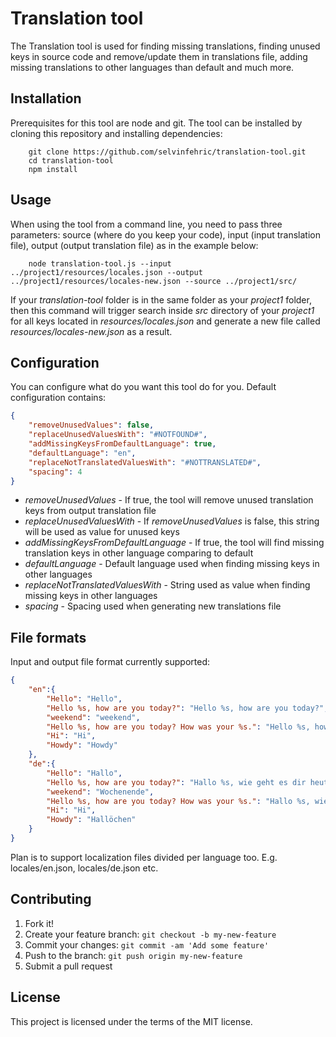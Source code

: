 # Translation tool

The Translation tool is used for finding missing translations, finding unused keys in source code and remove/update them in translations file, adding missing translations to other languages than default and much more.

## Installation

Prerequisites for this tool are node and git. The tool can be installed by cloning this repository and installing dependencies:
```
    git clone https://github.com/selvinfehric/translation-tool.git
    cd translation-tool
    npm install
```

## Usage

When using the tool from a command line, you need to pass three parameters: source (where do you keep your code), input (input translation file), output (output translation file) as in the example below:
```
    node translation-tool.js --input ../project1/resources/locales.json --output ../project1/resources/locales-new.json --source ../project1/src/
```

If your *translation-tool* folder is in the same folder as your *project1* folder, then this command will trigger search inside *src* directory of your *project1* for all keys located in *resources/locales.json* and generate a new file called *resources/locales-new.json* as a result.

## Configuration

You can configure what do you want this tool do for you. Default configuration contains:

```json
{
    "removeUnusedValues": false,
    "replaceUnusedValuesWith": "#NOTFOUND#",
    "addMissingKeysFromDefaultLanguage": true,
    "defaultLanguage": "en",
    "replaceNotTranslatedValuesWith": "#NOTTRANSLATED#",
    "spacing": 4
}
```

* *removeUnusedValues* - If true, the tool will remove unused translation keys from output translation file
* *replaceUnusedValuesWith* - If *removeUnusedValues* is false, this string will be used as value for unused keys
* *addMissingKeysFromDefaultLanguage* - If true, the tool will find missing translation keys in other language comparing to default
* *defaultLanguage* - Default language used when finding missing keys in other languages
* *replaceNotTranslatedValuesWith* - String used as value when finding missing keys in other languages
* *spacing* - Spacing used when generating new translations file

## File formats

Input and output file format currently supported:

```json
{
    "en":{
        "Hello": "Hello",
        "Hello %s, how are you today?": "Hello %s, how are you today?",
        "weekend": "weekend",
        "Hello %s, how are you today? How was your %s.": "Hello %s, how are you today? How was your %s.",
        "Hi": "Hi",
        "Howdy": "Howdy"
    },
    "de":{
        "Hello": "Hallo",
        "Hello %s, how are you today?": "Hallo %s, wie geht es dir heute?",
        "weekend": "Wochenende",
        "Hello %s, how are you today? How was your %s.": "Hallo %s, wie geht es dir heute? Wie war dein %s.",
        "Hi": "Hi",
        "Howdy": "Hallöchen"
    }
}
```

Plan is to support localization files divided per language too. E.g. locales/en.json, locales/de.json etc.

## Contributing

1. Fork it!
2. Create your feature branch: `git checkout -b my-new-feature`
3. Commit your changes: `git commit -am 'Add some feature'`
4. Push to the branch: `git push origin my-new-feature`
5. Submit a pull request 

## License

This project is licensed under the terms of the MIT license.